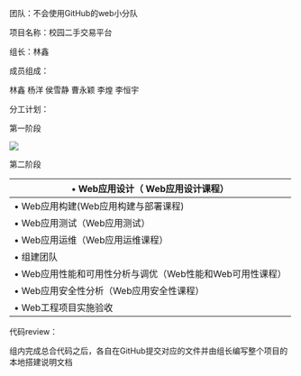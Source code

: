 团队：不会使用GitHub的web小分队

项目名称：校园二手交易平台

组长：林鑫

成员组成：

林鑫 杨洋 侯雪静 曹永颖 李煌 李恒宇

 

分工计划：

第一阶段

![](https://s1.ax1x.com/2020/06/08/tWlgwF.jpg)

第二阶段

| •        Web应用设计（ Web应用设计课程）                     |
| ------------------------------------------------------------ |
| •        Web应用构建(Web应用构建与部署课程)                  |
| •        Web应用测试（Web应用测试）                          |
| •        Web应用运维（Web应用运维课程）                      |
| •        组建团队                                            |
| •        Web应用性能和可用性分析与调优（Web性能和Web可用性课程） |
| •        Web应用安全性分析（Web应用安全性课程）              |
| •        Web工程项目实施验收                                 |

 

代码review：

组内完成总合代码之后，各自在GitHub提交对应的文件并由组长编写整个项目的本地搭建说明文档
